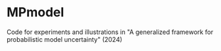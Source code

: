 # MPmodel
Code for experiments and illustrations in "A generalized framework for probabilistic model uncertainty" (2024)
